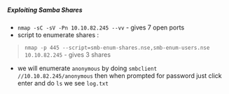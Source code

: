 ##### Exploiting Samba Shares

- `nmap -sC -sV -Pn 10.10.82.245 --vv` - gives 7 open ports 
- script to enumerate shares :
> `nmap -p 445 --script=smb-enum-shares.nse,smb-enum-users.nse 10.10.82.245` - gives 3 shares 
- we will enumerate `anonymous` by doing `smbclient //10.10.82.245/anonymous` then when prompted for password just click enter and do `ls` we see `log.txt` 